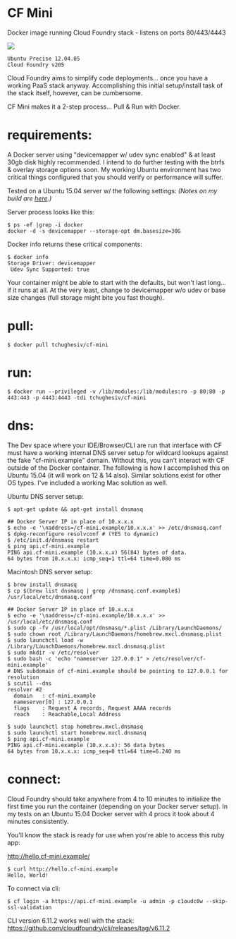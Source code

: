 # CF Mini
Docker image running Cloud Foundry stack - listens on ports 80/443/4443

[![](https://badge.imagelayers.io/tchughesiv/cf-mini.svg)](https://imagelayers.io/?images=tchughesiv/cf-mini:latest 'Get your own badge on imagelayers.io')

    Ubuntu Precise 12.04.05
    Cloud Foundry v205

Cloud Foundry aims to simplify code deployments... once you have a working PaaS stack anyway. Accomplishing this initial setup/install task of the stack itself, however, can be cumbersome.

CF Mini makes it a 2-step process... Pull & Run with Docker.

# requirements:

A Docker server using "devicemapper w/ udev sync enabled" & at least 30gb disk highly recommended. I intend to do further testing with the btrfs & overlay storage options soon. My working Ubuntu environment has two critical things configured that you should verify or performance will suffer.
  
  Tested on a Ubuntu 15.04 server w/ the following settings: <i>(Notes on my build are [here](https://github.com/tchughesiv/cf-mini/blob/master/ubuntu15_04.md).)</i>

  Server process looks like this:

    $ ps -ef |grep -i docker
    docker -d -s devicemapper --storage-opt dm.basesize=30G

  Docker info returns these critical components:

    $ docker info
    Storage Driver: devicemapper
     Udev Sync Supported: true

  Your container might be able to start with the defaults, but won't last long... if it runs at all. At the very least, change to devicemapper w/o udev or base size changes (full storage might bite you fast though).

# pull:

    $ docker pull tchughesiv/cf-mini

# run:

    $ docker run --privileged -v /lib/modules:/lib/modules:ro -p 80:80 -p 443:443 -p 4443:4443 -tdi tchughesiv/cf-mini

# dns:

  The Dev space where your IDE/Browser/CLI are run that interface with CF must have a working internal DNS server setup for wildcard lookups against the fake "cf-mini.example" domain. Without this, you can't interact with CF outside of the Docker container.  The following is how I accomplished this on Ubuntu 15.04 (it will work on 12 & 14 also).  Similar solutions exist for other OS types. I've included a working Mac solution as well.

Ubuntu DNS server setup:

    $ apt-get update && apt-get install dnsmasq

    ## Docker Server IP in place of 10.x.x.x
    $ echo -e '\naddress=/cf-mini.example/10.x.x.x' >> /etc/dnsmasq.conf
    $ dpkg-reconfigure resolvconf # (YES to dynamic)
    $ /etc/init.d/dnsmasq restart
    $ ping api.cf-mini.example
    PING api.cf-mini.example (10.x.x.x) 56(84) bytes of data.
    64 bytes from 10.x.x.x: icmp_seq=1 ttl=64 time=0.080 ms

Macintosh DNS server setup:

    $ brew install dnsmasq
    $ cp $(brew list dnsmasq | grep /dnsmasq.conf.example$) /usr/local/etc/dnsmasq.conf

    ## Docker Server IP in place of 10.x.x.x
    $ echo -e '\naddress=/cf-mini.example/10.x.x.x' >> /usr/local/etc/dnsmasq.conf
    $ sudo cp -fv /usr/local/opt/dnsmasq/*.plist /Library/LaunchDaemons/
    $ sudo chown root /Library/LaunchDaemons/homebrew.mxcl.dnsmasq.plist
    $ sudo launchctl load -w /Library/LaunchDaemons/homebrew.mxcl.dnsmasq.plist
    $ sudo mkdir -v /etc/resolver
    $ sudo bash -c 'echo "nameserver 127.0.0.1" > /etc/resolver/cf-mini.example'
    # DNS subdomain of cf-mini.example should be pointing to 127.0.0.1 for resolution
    $ scutil --dns
    resolver #2
      domain   : cf-mini.example
      nameserver[0] : 127.0.0.1
      flags    : Request A records, Request AAAA records
      reach    : Reachable,Local Address

    $ sudo launchctl stop homebrew.mxcl.dnsmasq
    $ sudo launchctl start homebrew.mxcl.dnsmasq
    $ ping api.cf-mini.example
    PING api.cf-mini.example (10.x.x.x): 56 data bytes
    64 bytes from 10.x.x.x: icmp_seq=0 ttl=64 time=6.240 ms

# connect:

Cloud Foundry should take anywhere from 4 to 10 minutes to initialize the first time you run the container (depending on your Docker server setup).  In my tests on an Ubuntu 15.04 Docker server with 4 procs it took about 4 minutes consistently.

  You'll know the stack is ready for use when you're able to access this ruby app:

  <http://hello.cf-mini.example/>

    $ curl http://hello.cf-mini.example
    Hello, World!

To connect via cli:

    $ cf login -a https://api.cf-mini.example -u admin -p c1oudc0w --skip-ssl-validation

CLI version 6.11.2 works well with the stack:	<https://github.com/cloudfoundry/cli/releases/tag/v6.11.2>

